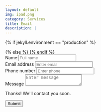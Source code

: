 ```yaml
---
layout: default
img: ipad.png
category: Services
title: Email
description: |
---
```


{% if jekyll.environment == "production" %}
<form action="https://a29fi61158.execute-api.us-west-2.amazonaws.com/Prod" method="POST" id="contact-us-form">
{% else %}
<form action="http://localhost:3000/notify" method="POST" id="contact-us-form">
{% endif %}
  <div class="form-group">
    <label for="nameInputEmail1">Name</label>
    <input type="text" class="form-control" id="nameInputEmail1" name="name" placeholder="Full name">
  </div>
  <div class="form-group">
    <label for="exampleInputEmail1">Email address</label>
    <input type="email" class="form-control" id="exampleInputEmail1" name="email"
         placeholder="Enter email">
  </div>
  <div class="form-group">
    <label for="phoneInputEmail1">Phone number</label>
    <input type="text" class="form-control" id="phoneInputEmail1" name="phone"
         placeholder="Enter phone">
  </div>
  <div class="form-group">
    <label for="messageInputEmail1">Message</label>
    <textarea type="textarea" class="form-control" id="messageInputEmail1" name="message"
          placeholder="Enter message"></textarea>
  </div>
  <p class="thanks">Thanks!  We'll contact you soon.</p>
  <button type="submit" class="btn btn-primary g-recaptcha"
    data-sitekey="6Lf6hGkUAAAAAM8VCb9EZUJwrODIk46gkjaoLSf0"
    data-callback="onContctUsSubmit" data-badge="inline" >Submit</button>
</form>
